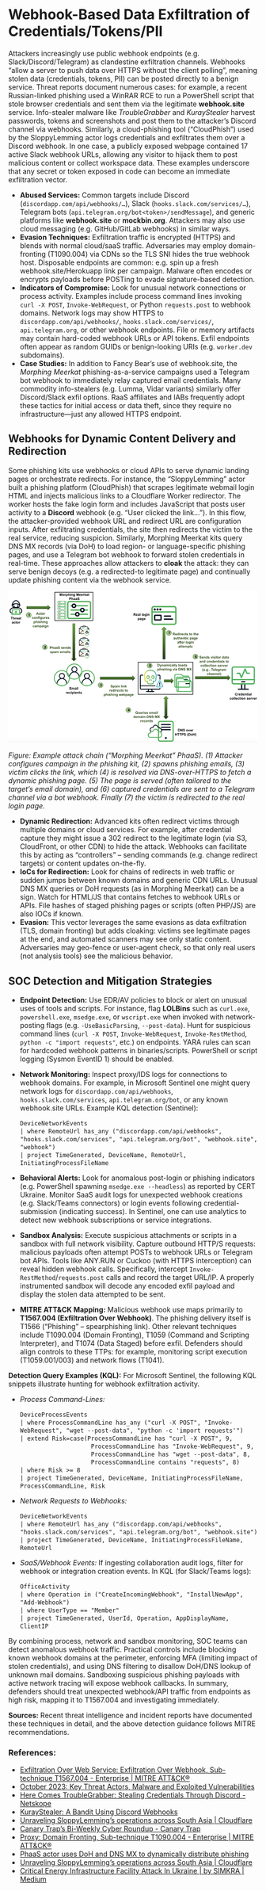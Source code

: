 # Webhook-Based Data Exfiltration of Credentials/Tokens/PII

Attackers increasingly use public webhook endpoints (e.g. Slack/Discord/Telegram) as clandestine exfiltration channels.  Webhooks “allow a server to push data over HTTPS without the client polling”, meaning stolen data (credentials, tokens, PII) can be posted directly to a benign service.  Threat reports document numerous cases: for example, a recent Russian-linked phishing used a WinRAR RCE to run a PowerShell script that stole browser credentials and sent them via the legitimate **webhook.site** service.  Info-stealer malware like *TroubleGrabber* and *KurayStealer* harvest passwords, tokens and screenshots and post them to the attacker’s Discord channel via webhooks.  Similarly, a cloud-phishing tool (“CloudPhish”) used by the SloppyLemming actor logs credentials and exfiltrates them over a Discord webhook.  In one case, a publicly exposed webpage contained 17 active Slack webhook URLs, allowing any visitor to hijack them to post malicious content or collect workspace data.  These examples underscore that any secret or token exposed in code can become an immediate exfiltration vector.

* **Abused Services:**  Common targets include Discord (`discordapp.com/api/webhooks/…`), Slack (`hooks.slack.com/services/…`), Telegram bots (`api.telegram.org/bot<token>/sendMessage`), and generic platforms like **webhook.site** or **mockbin.org**.  Attackers may also use cloud messaging (e.g. GitHub/GitLab webhooks) in similar ways.
* **Evasion Techniques:** Exfiltration traffic is encrypted (HTTPS) and blends with normal cloud/saaS traffic.  Adversaries may employ domain-fronting (T1090.004) via CDNs so the TLS SNI hides the true webhook host.  Disposable endpoints are common: e.g. spin up a fresh webhook.site/Herokuapp link per campaign.  Malware often encodes or encrypts payloads before POSTing to evade signature-based detection.
* **Indicators of Compromise:** Look for unusual network connections or process activity.  Examples include process command lines invoking `curl -X POST`, `Invoke-WebRequest`, or Python `requests.post` to webhook domains.  Network logs may show HTTPS to `discordapp.com/api/webhooks/`, `hooks.slack.com/services/`, `api.telegram.org`, or other webhook endpoints.  File or memory artifacts may contain hard-coded webhook URLs or API tokens.  Exfil endpoints often appear as random GUIDs or benign-looking URIs (e.g. `worker.dev` subdomains).
* **Case Studies:** In addition to Fancy Bear’s use of webhook.site, the *Morphing Meerkat* phishing-as-a-service campaigns used a Telegram bot webhook to immediately relay captured email credentials.  Many commodity info-stealers (e.g. Lumma, Vidar variants) similarly offer Discord/Slack exfil options.  RaaS affiliates and IABs frequently adopt these tactics for initial access or data theft, since they require no infrastructure—just any allowed HTTPS endpoint.

## Webhooks for Dynamic Content Delivery and Redirection

Some phishing kits use webhooks or cloud APIs to serve dynamic landing pages or orchestrate redirects.  For instance, the “SloppyLemming” actor built a phishing platform (CloudPhish) that scrapes legitimate webmail login HTML and injects malicious links to a Cloudflare Worker redirector.  The worker hosts the fake login form and includes JavaScript that posts user activity to a **Discord** webhook (e.g. “User clicked the link…”).  In this flow, the attacker-provided webhook URL and redirect URL are configuration inputs.  After exfiltrating credentials, the site then redirects the victim to the real service, reducing suspicion.  Similarly, Morphing Meerkat kits query DNS MX records (via DoH) to load region- or language-specific phishing pages, and use a Telegram bot webhook to forward stolen credentials in real-time.  These approaches allow attackers to **cloak** the attack: they can serve benign decoys (e.g. a redirected-to legitimate page) and continually update phishing content via the webhook service.

![Figure](https://github.com/PureCypher/webhook-phish/blob/main/images/figure1.png) 

*Figure: Example attack chain (“Morphing Meerkat” PhaaS). (1) Attacker configures campaign in the phishing kit, (2) spawns phishing emails, (3) victim clicks the link, which (4) is resolved via DNS-over-HTTPS to fetch a dynamic phishing page. (5) The page is served (often tailored to the target’s email domain), and (6) captured credentials are sent to a Telegram channel via a bot webhook. Finally (7) the victim is redirected to the real login page.*

* **Dynamic Redirection:** Advanced kits often redirect victims through multiple domains or cloud services.  For example, after credential capture they might issue a 302 redirect to the legitimate login (via S3, CloudFront, or other CDN) to hide the attack.  Webhooks can facilitate this by acting as “controllers” – sending commands (e.g. change redirect targets) or content updates on-the-fly.
* **IoCs for Redirection:** Look for chains of redirects in web traffic or sudden jumps between known domains and generic CDN URLs.  Unusual DNS MX queries or DoH requests (as in Morphing Meerkat) can be a sign.  Watch for HTML/JS that contains fetches to webhook URLs or APIs.  File hashes of staged phishing pages or scripts (often PHP/JS) are also IOCs if known.
* **Evasion:** This vector leverages the same evasions as data exfiltration (TLS, domain fronting) but adds cloaking: victims see legitimate pages at the end, and automated scanners may see only static content.  Adversaries may geo-fence or user-agent check, so that only real users (not analysis tools) see the malicious behavior.

## SOC Detection and Mitigation Strategies

* **Endpoint Detection:** Use EDR/AV policies to block or alert on unusual uses of tools and scripts.  For instance, flag **LOLBins** such as `curl.exe`, `powershell.exe`, `msedge.exe`, or `wscript.exe` when invoked with network-posting flags (e.g. `-UseBasicParsing`, `--post-data`).  Hunt for suspicious command lines (`curl -X POST`, `Invoke-WebRequest`, `Invoke-RestMethod`, `python -c "import requests"`, etc.) on endpoints.  YARA rules can scan for hardcoded webhook patterns in binaries/scripts.  PowerShell or script logging (Sysmon EventID 1) should be enabled.
* **Network Monitoring:** Inspect proxy/IDS logs for connections to webhook domains.  For example, in Microsoft Sentinel one might query network logs for `discordapp.com/api/webhooks`, `hooks.slack.com/services`, `api.telegram.org/bot`, or any known webhook.site URLs.  Example KQL detection (Sentinel):

  ```kql
  DeviceNetworkEvents
  | where RemoteUrl has_any ("discordapp.com/api/webhooks", "hooks.slack.com/services", "api.telegram.org/bot", "webhook.site", "webhook")
  | project TimeGenerated, DeviceName, RemoteUrl, InitiatingProcessFileName
  ```

* **Behavioral Alerts:** Look for anomalous post-login or phishing indicators (e.g. PowerShell spawning `msedge.exe --headless`) as reported by CERT Ukraine.  Monitor SaaS audit logs for unexpected webhook creations (e.g. Slack/Teams connectors) or login events following credential-submission (indicating success).  In Sentinel, one can use analytics to detect new webhook subscriptions or service integrations.
* **Sandbox Analysis:** Execute suspicious attachments or scripts in a sandbox with full network visibility.  Capture outbound HTTP/S requests: malicious payloads often attempt POSTs to webhook URLs or Telegram bot APIs.  Tools like ANY.RUN or Cuckoo (with HTTPS interception) can reveal hidden webhook calls.  Specifically, intercept `Invoke-RestMethod`/`requests.post` calls and record the target URL/IP.  A properly instrumented sandbox will decode any encoded exfil payload and display the stolen data attempted to be sent.
* **MITRE ATT\&CK Mapping:** Malicious webhook use maps primarily to **T1567.004 (Exfiltration Over Webhook)**.  The phishing delivery itself is T1566 (“Phishing” – spearphishing link).  Other relevant techniques include T1090.004 (Domain Fronting), T1059 (Command and Scripting Interpreter), and T1074 (Data Staged) before exfil.  Defenders should align controls to these TTPs: for example, monitoring script execution (T1059.001/003) and network flows (T1041).

**Detection Query Examples (KQL):** For Microsoft Sentinel, the following KQL snippets illustrate hunting for webhook exfiltration activity.

* *Process Command-Lines:*

  ```kql
  DeviceProcessEvents
  | where ProcessCommandLine has_any ("curl -X POST", "Invoke-WebRequest", "wget --post-data", "python -c 'import requests'")
  | extend Risk=case(ProcessCommandLine has "curl -X POST", 9,
                      ProcessCommandLine has "Invoke-WebRequest", 9,
                      ProcessCommandLine has "wget --post-data", 8,
                      ProcessCommandLine contains "requests", 8)
  | where Risk >= 8
  | project TimeGenerated, DeviceName, InitiatingProcessFileName, ProcessCommandLine, Risk
  ```

* *Network Requests to Webhooks:*

  ```kql
  DeviceNetworkEvents
  | where RemoteUrl has_any ("discordapp.com/api/webhooks", "hooks.slack.com/services", "api.telegram.org/bot", "webhook.site")
  | project TimeGenerated, DeviceName, InitiatingProcessFileName, RemoteUrl
  ```

* *SaaS/Webhook Events:* If ingesting collaboration audit logs, filter for webhook or integration creation events.  In KQL (for Slack/Teams logs):

  ```kql
  OfficeActivity
  | where Operation in ("CreateIncomingWebhook", "InstallNewApp", "Add-Webhook")
  | where UserType == "Member"
  | project TimeGenerated, UserId, Operation, AppDisplayName, ClientIP
  ```


By combining process, network and sandbox monitoring, SOC teams can detect anomalous webhook traffic.  Practical controls include blocking known webhook domains at the perimeter, enforcing MFA (limiting impact of stolen credentials), and using DNS filtering to disallow DoH/DNS lookup of unknown mail domains.  Sandboxing suspicious phishing payloads with active network tracing will expose webhook callbacks. In summary, defenders should treat unexpected webhook/API traffic from endpoints as high risk, mapping it to T1567.004 and investigating immediately.

**Sources:** Recent threat intelligence and incident reports have documented these techniques in detail, and the above detection guidance follows MITRE recommendations.

### References: 
- [Exfiltration Over Web Service: Exfiltration Over Webhook, Sub-technique T1567.004 - Enterprise | MITRE ATT&CK®](https://attack.mitre.org/techniques/T1567/004/)
- [October 2023: Key Threat Actors, Malware and Exploited Vulnerabilities](https://www.picussecurity.com/resource/blog/october-2023-key-threat-actors-malware-and-exploited-vulnerabilities)
- [Here Comes TroubleGrabber: Stealing Credentials Through Discord - Netskope](https://www.netskope.com/blog/here-comes-troublegrabber-stealing-credentials-through-discord)
- [KurayStealer: A Bandit Using Discord Webhooks](https://www.uptycs.com/blog/threat-research-report-team/kuraystealer-a-bandit-using-discord-webhooks)
- [Unraveling SloppyLemming’s operations across South Asia | Cloudflare](https://www.cloudflare.com/threat-intelligence/research/report/unraveling-sloppylemmings-operations-across-south-asia/)
- [Canary Trap’s Bi-Weekly Cyber Roundup - Canary Trap](https://www.canarytrap.com/cyber-roundup-march-5/)
- [Proxy: Domain Fronting, Sub-technique T1090.004 - Enterprise | MITRE ATT&CK®](https://attack.mitre.org/techniques/T1090/004/)
- [PhaaS actor uses DoH and DNS MX to dynamically distribute phishing](https://blogs.infoblox.com/threat-intelligence/a-phishing-tale-of-doh-and-dns-mx-abuse/)
- [Unraveling SloppyLemming’s operations across South Asia | Cloudflare](https://www.cloudflare.com/threat-intelligence/research/report/unraveling-sloppylemmings-operations-across-south-asia/)
- [Critical Energy Infrastructure Facility Attack In Ukraine | by SIMKRA | Medium](https://medium.com/@simone.kraus/ritical-engergy-infrastructure-facility-in-ukraine-attack-b15638f6a402)
